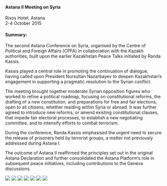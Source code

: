 <h4>Astana II Meeting on Syria</h4>


Rixos Hotel, Astana 
<br>
2-4 October 2015

	
<h4>Summary:</h4>	


The second Astana Conference on Syria, organised by the Centre of Political and Foreign Affairs (CPFA) in collaboration with the Kazakh authorities, built upon the earlier Kazakhstan Peace Talks initiated by Randa Kassis.

Kassis played a central role in promoting the continuation of dialogue, having called upon President Nursultan Nazarbayev to deepen Kazakhstan’s engagement in supporting a pragmatic resolution to the Syrian conflict.

The meeting brought together moderate Syrian opposition figures who worked to refine a political roadmap, focusing on constitutional reforms, the drafting of a new constitution, and preparations for free and fair elections, open to all citizens, whether residing within Syria or abroad. It was further agreed to introduce new reforms, or amend existing constitutional clauses, that impede fair electoral processes, to establish a new negotiating committee, and to intensify efforts to combat terrorism.

During the conference, Randa Kassis emphasised the urgent need to secure the release of prisoners held by terrorist groups, a matter not previously addressed during Astana I.

The outcome of Astana II reaffirmed the principles set out in the original Astana Declaration and further consolidated the Astana Platform’s role in subsequent peace initiatives, including contributions to the Geneva discussions.

![](104.JPG)
![](105.JPG)
![](106.JPG)
![](107.JPG)
![](108.JPG)
![](109.JPG)
![](110.JPG)
<p></p>
